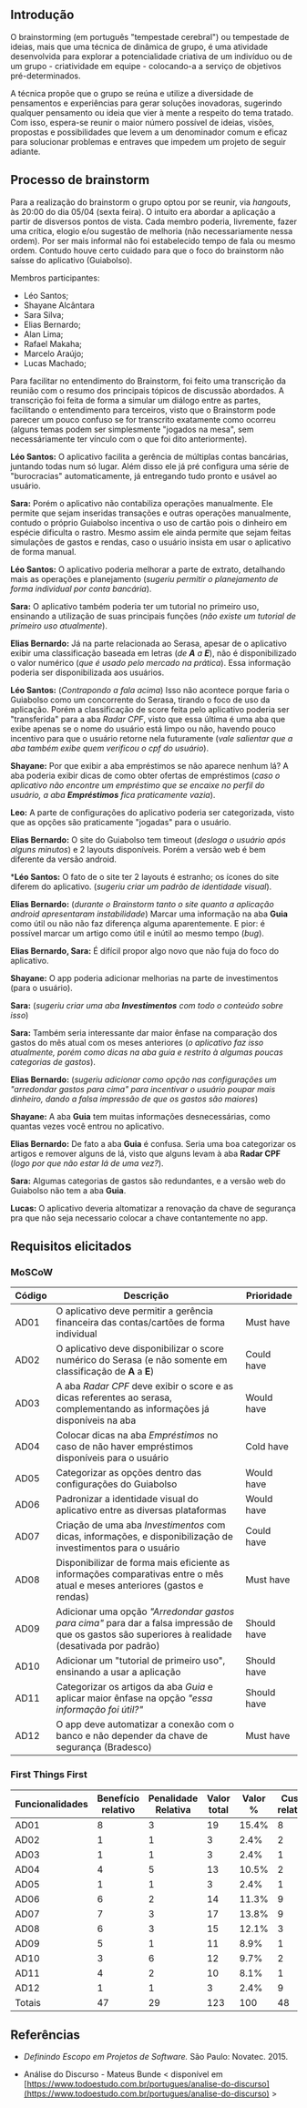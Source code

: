 ## Introdução

O brainstorming (em português "tempestade cerebral") ou tempestade de ideias, mais que uma técnica de dinâmica de grupo, é uma atividade desenvolvida para explorar a potencialidade criativa de um indivíduo ou de um grupo - criatividade em equipe - colocando-a a serviço de objetivos pré-determinados.

A técnica propõe que o grupo se reúna e utilize a diversidade de pensamentos e experiências para gerar soluções inovadoras, sugerindo qualquer pensamento ou ideia que vier à mente a respeito do tema tratado. Com isso, espera-se reunir o maior número possível de ideias, visões, propostas e possibilidades que levem a um denominador comum e eficaz para solucionar problemas e entraves que impedem um projeto de seguir adiante.


## Processo de brainstorm

Para a realização do brainstorm o grupo optou por se reunir, via _hangouts_, às 20:00 do dia 05/04 (sexta feira). O intuito era abordar a aplicação a partir de disversos pontos de vista. Cada membro poderia, livremente, fazer uma crítica, elogio e/ou sugestão de melhoria (não necessariamente nessa ordem). Por ser mais informal não foi estabelecido tempo de fala ou mesmo ordem. Contudo houve certo cuidado para que o foco do brainstorm não saísse do aplicativo (Guiabolso).

Membros participantes:

- Léo Santos;
- Shayane Alcântara
- Sara Silva;
- Elias Bernardo;
- Alan Lima;
- Rafael Makaha;
- Marcelo Araújo;
- Lucas Machado;

Para facilitar no entendimento do Brainstorm, foi feito uma transcrição da reunião com o resumo dos principais tópicos de discussão abordados. A transcrição foi feita de forma a simular um diálogo entre as partes, facilitando o entendimento para terceiros, visto que o Brainstorm pode parecer um pouco confuso se for transcrito exatamente como ocorreu (alguns temas podem ser simplesmente "jogados na mesa", sem necessáriamente ter vínculo com o que foi dito anteriormente).

**Léo Santos:** O aplicativo facilita a gerência de múltiplas contas  bancárias, juntando todas num só lugar. Além disso ele já pré configura uma série de "burocracias" automaticamente, já entregando tudo pronto e usável ao usuário.

**Sara:** Porém o aplicativo não contabiliza operações manualmente. Ele permite que sejam inseridas transações e outras operações manualmente, contudo o próprio Guiabolso incentiva o uso de cartão pois o dinheiro em espécie dificulta o rastro. Mesmo assim ele ainda permite que sejam feitas simulações de gastos e rendas, caso o usuário insista em usar o aplicativo de forma manual.

**Léo Santos:** O aplicativo poderia melhorar a parte de extrato, detalhando mais as operações e planejamento (_sugeriu permitir o planejamento de forma individual por conta bancária_).

**Sara:** O aplicativo também poderia ter um tutorial no primeiro uso, ensinando a utilização de suas principais funções (_não existe um tutorial de primeiro uso atualmente_).

**Elias Bernardo:** Já na parte relacionada ao Serasa, apesar de o aplicativo  exibir uma classificação baseada em letras (_de **A** a **E**_), não é disponibilizado o valor numérico (_que é usado pelo mercado na prática_). Essa informação poderia ser disponibilizada aos usuários.

**Léo Santos:** (_Contrapondo a fala acima_) Isso não acontece porque faria o Guiabolso como um concorrente do Serasa, tirando o foco de uso da aplicação. Porém a classificação de score feita pelo aplicativo poderia ser "transferida" para a aba _Radar CPF_, visto que essa última é uma aba que exibe apenas se o nome do usuário está limpo ou não, havendo pouco incentivo para que o usuário retorne nela futuramente (_vale salientar que a aba também exibe quem verificou o cpf do usuário_).

**Shayane:** Por que exibir a aba empréstimos se não aparece nenhum lá? A aba poderia exibir dicas de como obter ofertas de empréstimos (_caso o aplicativo não encontre um empréstimo que se encaixe no perfil do usuário, a aba **Empréstimos** fica praticamente vazia_).

**Leo:** A parte de configurações do aplicativo poderia ser categorizada, visto que as opções são praticamente "jogadas" para o usuário.

**Elias Bernardo:** O site do Guiabolso tem timeout (_desloga o usuário após alguns minutos_) e 2 layouts disponíveis. Porém a versão web é bem diferente da versão android.

***Léo Santos:** O fato de o site ter 2 layouts é estranho; os ícones do site diferem do aplicativo. (_sugeriu criar um padrão de identidade visual_).

**Elias Bernardo:** (_durante o Brainstorm tanto o site quanto a aplicação android apresentaram instabilidade_) Marcar uma informação na aba **Guia** como útil ou não não faz diferença alguma aparentemente. E pior: é possível marcar um artigo como útil e inútil ao mesmo tempo (_bug_).

**Elias Bernardo, Sara:** É difícil propor algo novo que não fuja do foco do aplicativo.

**Shayane:** O app poderia adicionar melhorias na parte de investimentos (para o usuário).

**Sara:** (_sugeriu criar uma aba **Investimentos** com todo o conteúdo sobre isso_)

**Sara:** Também seria interessante dar maior ênfase na comparação dos gastos do mês atual com os meses anteriores (_o aplicativo faz isso atualmente, porém como dicas na aba guia e restrito à algumas poucas categorias de gastos_).

**Elias Bernardo:** (_sugeriu adicionar como opção nas configurações um "arredondar gastos para cima" para incentivar o usuário poupar mais dinheiro, dando a falsa impressão de que os gastos são maiores_)

**Shayane:** A aba **Guia** tem muitas informações desnecessárias, como quantas vezes você entrou no aplicativo.

**Elias Bernardo:** De fato a aba **Guia** é confusa. Seria uma boa categorizar os artigos e remover alguns de lá, visto que alguns levam à aba **Radar CPF** (_logo por que não estar lá de uma vez?_).

**Sara:** Algumas categorias de gastos são redundantes, e a versão web do Guiabolso não tem a aba **Guia**.

**Lucas:** O aplicativo deveria altomatizar a renovação da chave de segurança pra que não seja necessario colocar a chave contantemente no app.

## Requisitos elicitados

### MoSCoW

| Código | Descrição | Prioridade |
|--|--|--|
| AD01 | O aplicativo deve permitir a gerência financeira das contas/cartões de forma individual | Must have |
| AD02 | O aplicativo deve disponibilizar o score numérico do Serasa (e não somente em classificação de __A__ a __E__) | Could have |
| AD03 | A aba _Radar CPF_ deve exibir o score e as dicas referentes ao serasa, complementando as informações já disponíveis na aba | Would have |
| AD04 | Colocar dicas na aba _Empréstimos_ no caso de não haver empréstimos disponíveis para o usuário | Cold have |
| AD05 | Categorizar as opções dentro das configurações do Guiabolso | Would have |
| AD06 | Padronizar a identidade visual do aplicativo entre as diversas plataformas | Would have |
| AD07 | Criação de uma aba _Investimentos_ com dicas, informações, e disponibilização de investimentos para o usuário | Could have |
| AD08 | Disponibilizar de forma mais eficiente as informações comparativas entre o mês atual e meses anteriores (gastos e rendas) | Must have |
| AD09 | Adicionar uma opção _"Arredondar gastos para cima"_ para dar a falsa impressão de que os gastos são superiores à realidade (desativada por padrão) | Should have |
| AD10 | Adicionar um "tutorial de primeiro uso", ensinando a usar a aplicação | Should have |
| AD11 | Categorizar os artigos da aba _Guia_ e aplicar maior ênfase na opção _"essa informação foi útil?"_ | Should have |
| AD12 | O app deve automatizar a conexão com o banco e não depender da chave de segurança (Bradesco) | Must have |

### First Things First

| Funcionalidades | Benefício relativo | Penalidade Relativa | Valor total | Valor % | Custo relativo | Custo | Risco relativo | Risco % | Prioridade |
|--|--|--|--|--|--|--|--|--|--|
| AD01 | 8 | 3 | 19 | 15.4% | 8 | 16.6% | 3 | 10% | 0.403 |
| AD02 | 1 | 1 | 3 | 2.4% | 2 | 4.1% | 1 | 3.3% | 0.243 |
| AD03 | 1 | 1 | 3 | 2.4% | 1 | 2% | 1 | 3.3% | 0.424 |
| AD04 | 4 | 5 | 13 | 10.5% | 2 | 4.1% | 1 | 3.3% | 1.065 |
| AD05 | 1 | 1 | 3 | 2.4% | 1 | 2% | 1 | 3.3% | 0.424 |
| AD06 | 6 | 2 | 14 | 11.3% | 9 | 18.7% | 3 | 10% | 0.266 |
| AD07 | 7 | 3 | 17 | 13.8% | 9 | 18.7% | 7 | 23.3% | 0.281 |
| AD08 | 6 | 3 | 15 | 12.1% | 3 | 6.2% | 1 | 3.3% | 0.861 |
| AD09 | 5 | 1 | 11 | 8.9% | 1 | 2% | 1 | 3.3% | 1.575 |
| AD10 | 3 | 6 | 12 | 9.7% | 2 | 4.1% | 1 | 3.3% | 0.877 |
| AD11 | 4 | 2 | 10 | 8.1% | 1 | 2% | 1 | 3.3% | 1.433 |
| AD12 | 1 | 1 | 3 | 2.4% | 9 | 18.7% | 9 | 30% | 0.045 |
| Totais | 47 | 29 | 123 | 100 | 48 | 100 | 30 | 100 |  |

## Referências

- _Definindo Escopo em Projetos de Software._ São Paulo: Novatec. 2015.

- Análise do Discurso - Mateus Bunde < disponível em [https://www.todoestudo.com.br/portugues/analise-do-discurso](https://www.todoestudo.com.br/portugues/analise-do-discurso) >
